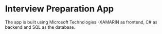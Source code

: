 # Interview Preparation App
The app is built using Microsoft Technologies -XAMARIN as frontend, C# as backend and SQL as the database.
